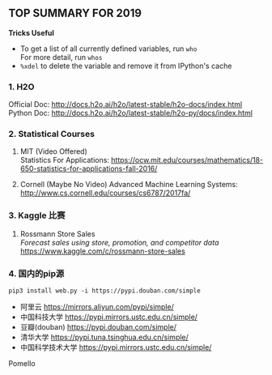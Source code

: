 ## TOP SUMMARY FOR 2019
**Tricks Useful**  
-  To get a list of all currently defined variables, run `who`   
   For more detail, run `whos`  
- `%xdel` to delete the variable and remove it from IPython's cache  


### 1. H2O
Official Doc: http://docs.h2o.ai/h2o/latest-stable/h2o-docs/index.html    
Python Doc: http://docs.h2o.ai/h2o/latest-stable/h2o-py/docs/index.html  

### 2. Statistical Courses
1. MIT (Video Offered)  
   Statistics For Applications: https://ocw.mit.edu/courses/mathematics/18-650-statistics-for-applications-fall-2016/

2. Cornell (Maybe No Video)
   Advanced Machine Learning Systems: http://www.cs.cornell.edu/courses/cs6787/2017fa/

### 3. Kaggle 比赛
1. Rossmann Store Sales  
_Forecast sales using store, promotion, and competitor data_  
https://www.kaggle.com/c/rossmann-store-sales  



### 4. 国内的pip源
`pip3 install web.py -i https://pypi.douban.com/simple`

- 阿里云 https://mirrors.aliyun.com/pypi/simple/
- 中国科技大学 https://pypi.mirrors.ustc.edu.cn/simple/ 
- 豆瓣(douban) https://pypi.douban.com/simple/ 
- 清华大学 https://pypi.tuna.tsinghua.edu.cn/simple/
- 中国科学技术大学 https://pypi.mirrors.ustc.edu.cn/simple/


Pomello
